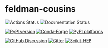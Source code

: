 # feldman-cousins

[![Actions Status][actions-badge]][actions-link]
[![Documentation Status][rtd-badge]][rtd-link]

[![PyPI version][pypi-version]][pypi-link]
[![Conda-Forge][conda-badge]][conda-link]
[![PyPI platforms][pypi-platforms]][pypi-link]

[![GitHub Discussion][github-discussions-badge]][github-discussions-link]
[![Gitter][gitter-badge]][gitter-link]
[![Scikit-HEP][sk-badge]](https://scikit-hep.org/)

<!-- prettier-ignore-start -->
[actions-badge]:            https://github.com/Scikit-HEP/feldman-cousins/workflows/CI/badge.svg
[actions-link]:             https://github.com/Scikit-HEP/feldman-cousins/actions
[conda-badge]:              https://img.shields.io/conda/vn/conda-forge/feldman-cousins
[conda-link]:               https://github.com/conda-forge/feldman-cousins-feedstock
[github-discussions-badge]: https://img.shields.io/static/v1?label=Discussions&message=Ask&color=blue&logo=github
[github-discussions-link]:  https://github.com/Scikit-HEP/feldman-cousins/discussions
[gitter-badge]:             https://badges.gitter.im/https://github.com/Scikit-HEP/feldman-cousins/community.svg
[gitter-link]:              https://gitter.im/https://github.com/Scikit-HEP/feldman-cousins/community?utm_source=badge&utm_medium=badge&utm_campaign=pr-badge
[pypi-link]:                https://pypi.org/project/feldman-cousins/
[pypi-platforms]:           https://img.shields.io/pypi/pyversions/feldman-cousins
[pypi-version]:             https://img.shields.io/pypi/v/feldman-cousins
[rtd-badge]:                https://readthedocs.org/projects/feldman-cousins/badge/?version=latest
[rtd-link]:                 https://feldman-cousins.readthedocs.io/en/latest/?badge=latest
[sk-badge]:                 https://scikit-hep.org/assets/images/Scikit--HEP-Project-blue.svg

<!-- prettier-ignore-end -->
